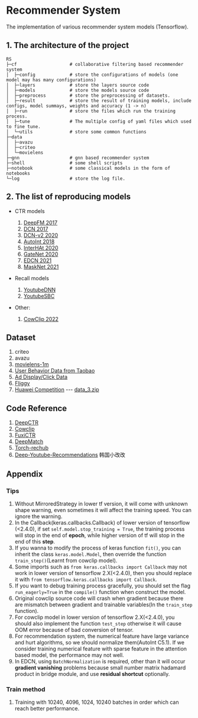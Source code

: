 # Recommender System

The implementation of various recommender system models (Tensorflow).

## 1. The architecture of the project

```
RS
├─cf                    # collaborative filtering based recommender system
│  ├─config             # store the configurations of models (one model may has many configurations)
│  ├─layers             # store the layers source code
│  ├─models             # store the models source code
│  ├─preprocess         # store the preprocessing of datasets.
│  ├─result             # store the result of training models, include configs, model summays, weights and accuracy (1 -> n)
│  ├─run                # store the files which run the training process.
│  ├─tune               # The multiple config of yaml files which used to fine tune.
│  └─utils              # store some common functions
├─data
│  ├─avazu
│  ├─criteo
│  └─movielens
├─gnn                   # gnn based recommender system
├─shell                 # some shell scripts
├─notebook              # some classical models in the form of notebooks
└─log                   # store the log file.
```

## 2. The list of reproducing models

* CTR models
    1. [DeepFM 2017](https://arxiv.org/pdf/1703.04247.pdf)
    2. [DCN 2017](https://dl.acm.org/doi/pdf/10.1145/3124749.3124754?ref=https://githubhelp.com)
    3. [DCN-v2 2020](https://arxiv.org/pdf/2008.13535.pdf)
    4. [AutoInt 2018](https://arxiv.org/pdf/1810.11921.pdf)
    5. [InterHAt 2020](https://dl.acm.org/doi/pdf/10.1145/3336191.3371785)
    6. [GateNet 2020](https://arxiv.org/pdf/2007.03519.pdf)
    7. [EDCN 2021](https://dl.acm.org/doi/pdf/10.1145/3459637.3481915)
    8. [MaskNet 2021](https://arxiv.org/pdf/2102.07619)

* Recall models
  1. [YoutubeDNN](https://static.googleusercontent.com/media/research.google.com/zh-CN//pubs/archive/45530.pdf)
  2. [YoutubeSBC](https://storage.googleapis.com/pub-tools-public-publication-data/pdf/6c8a86c981a62b0126a11896b7f6ae0dae4c3566.pdf)

* Other:
    1. [CowClip 2022](https://arxiv.org/pdf/2204.06240)

## Dataset

1. criteo
2. avazu
3. [movielens-1m](https://files.grouplens.org/datasets/movielens/ml-1m.zip)
4. [User Behavior Data from Taobao](https://tianchi.aliyun.com/dataset/dataDetail?dataId=649)
5. [Ad Display/Click Data](https://tianchi.aliyun.com/dataset/dataDetail?dataId=56#1)
6. [Fliggy](https://tianchi.aliyun.com/dataset/dataDetail?dataId=113649)
7. [Huawei Competition](https://developer.huawei.com/consumer/cn/activity/starAI2022/algo/competition.html) --- [data_3.zip](https://digix-algo-challenge.obs.cn-east-2.myhuaweicloud.com/2022/AI/238143c8f2b211ec84305c80b6c7dac5/2022_3_data.zip)

## Code Reference

1. [DeepCTR](https://deepctr-doc.readthedocs.io/en/latest/Quick-Start.html#getting-started-4-steps-to-deepctr)
2. [Cowclip](https://github.com/bytedance/LargeBatchCTR)
3. [FuxiCTR](https://github.com/xue-pai/FuxiCTR)
4. [DeepMatch](https://github.com/shenweichen/deepmatch)
5. [Torch-rechub](https://github.com/datawhalechina/torch-rechub)
6. [Deep-Youtube-Recommendations](https://github.com/hyez/Deep-Youtube-Recommendations) 韩国小改改

## Appendix

### Tips

1. Without MirroredStrategy in lower tf version, it will come with unknown shape warning, even sometimes it will affect
   the training speed. You can ignore the warning.
2. In the Callback(keras.callbacks.Callback) of lower version of tensorflow (<2.4.0), if
   set `self.model.stop_training = True`, the training process will stop in the end of **epoch**, while higher version
   of tf will stop in the end of this **step**.
3. If you wanna to modify the process of keras function `fit()`, you can inherit the class `keras.model.Model`, then
   override the function `train_step()`(Learnt from cowclip model).
4. Some imports such as `from keras.callbacks import Callback` may not work in lower version of tensorflow 2.X(<2.4.0),
   then you should replace it with `from tensorflow.keras.callbacks import Callback`.
5. If you want to debug training process gracefully, you should set the flag `run_eagerly=True` in the `compile()`
   function when construct the model.
6. Original cowclip source code will crash when gradient because there are mismatch between gradient and trainable
   variables(In the `train_step` function).
7. For cowclip model in lower version of tensorflow 2.X(<2.4.0), you should also implement the function `test_step`
   otherwise it will cause OOM error because of bad conversion of tensor.
8. For recommendation system, the numerical feature have large variance and hurt algorithms, so we should normalize
   them(AutoInt C5.1). If we consider training numerical feature with sparse feature in the attention based model, the
   performance may not well.
9. In EDCN, using `BatchNormalization` is required, other than it will occur **gradient vanishing** problems because small
   number matrix hadamard product in bridge module, and use **residual shortcut** optionally.

### Train method

1. Training with 10240, 4096, 1024, 10240 batches in order which can reach better performance.